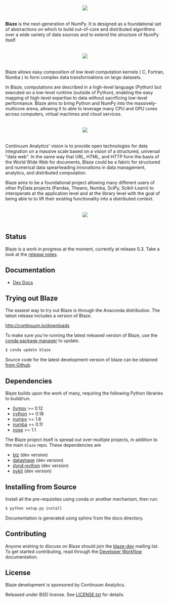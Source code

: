 <p align="center" style="padding: 20px">
<img src="https://raw.github.com/ContinuumIO/blaze/master/docs/source/svg/blaze_med.png">
</p>

**Blaze** is the next-generation of NumPy. It is designed as a
foundational set of abstractions on which to build out-of-core and
distributed algorithms over a wide variety of data sources and to extend
the structure of NumPy itself.

<p align="center" style="padding: 20px">
<img src="https://raw.github.com/ContinuumIO/blaze/master/docs/source/svg/numpy_plus.png">
</p>

Blaze allows easy composition of low level computation kernels
( C, Fortran, Numba ) to form complex data transformations on large
datasets.

In Blaze, computations are described in a high-level language
(Python) but executed on a low-level runtime (outside of Python),
enabling the easy mapping of high-level expertise to data without sacrificing
low-level performance. Blaze aims to bring Python and NumPy into the
massively-multicore arena, allowing it to able to leverage many CPU and
GPU cores across computers, virtual machines and cloud services.

<p align="center" style="padding: 20px">
<img src="https://raw.github.com/ContinuumIO/blaze/master/docs/source/svg/codepush.png">
</p>

Continuum Analytics' vision is to provide open technologies for data
integration on a massive scale based on a vision of a structured,
universal "data web". In the same way that URL, HTML, and HTTP form
the basis of the World Wide Web for documents, Blaze could
be a fabric for structured and numerical data spearheading
innovations in data management, analytics, and distributed computation.

Blaze aims to be a foundational project allowing many different users of
other PyData projects (Pandas, Theano, Numba, SciPy, Scikit-Learn)
to interoperate at the application level and at the library level with
the goal of being able to to lift their existing functionality into a
distributed context.

<p align="center" style="padding: 20px">
<img src="https://raw.github.com/ContinuumIO/blaze/master/docs/source/svg/sources.png">
</p>

Status
------

Blaze is a work in progress at the moment, currently at release 0.3.
Take a look at the [release notes](docs/source/releases.rst).

Documentation
-------------

* [Dev Docs](http://blaze.pydata.org/docs/)

Trying out Blaze
----------------

The easiest way to try out Blaze is through the Anaconda
distribution. The latest release includes a version of Blaze.

http://continuum.io/downloads

To make sure you're running the latest released version
of Blaze, use the
[conda package manager](http://docs.continuum.io/conda/index.html)
to update.

```bash
$ conda update blaze
```

Source code for the latest development version of blaze can
be obtained [from Github](https://github.com/ContinuumIO/blaze).

Dependencies
------------

Blaze builds upon the work of many, requiring the following
Python libraries to build/run.

  * [llvmpy][llvmpy] >= 0.12
  * [cython][cython] >= 0.18
  * [numpy][numpy] >= 1.6
  * [numba][numba] >= 0.11
  * [nose][nose] >= 1.1

[llvmpy]: http://www.llvmpy.org/
[cython]: http://cython.org/
[numpy]: http://www.numpy.org/
[numba]: http://numba.pydata.org/
[nose]: https://nose.readthedocs.org/en/latest/

The Blaze project itself is spread out over multiple projects,
in addition to the main `blaze` repo. These dependencies
are

  * [blz][blz] (dev version)
  * [datashape][datashape] (dev version)
  * [dynd-python][dynd-python] (dev version)
  * [pykit][pykit] (dev version)

[blz]: https://github.com/ContinuumIO/blz
[datashape]: https://github.com/ContinuumIO/datashape
[dynd-python]: https://github.com/ContinuumIO/dynd-python
[pykit]: https://github.com/pykit/pykit

Installing from Source
----------------------

Install all the pre-requisites using conda or another mechanism,
then run:

```bash
$ python setup.py install
```

Documentation is generated using sphinx from the docs directory.

Contributing
------------

Anyone wishing to discuss on Blaze should join the
[blaze-dev](https://groups.google.com/a/continuum.io/forum/#!forum/blaze-dev)
mailing list. To get started contributing, read through the
[Developer Workflow](docs/source/dev_workflow.md) documentation.

License
-------

Blaze development is sponsored by Continuum Analytics.

Released under BSD license. See [LICENSE.txt](LICENSE.txt) for details.
